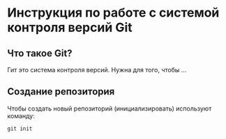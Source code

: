 # **Инструкция по работе с системой контроля версий Git**

## Что такое Git?

Гит это система контроля версий. Нужна для того, чтобы ...

## Создание репозитория

Чтобы создать новый репозиторий (инициализировать) используют команду:

    git init